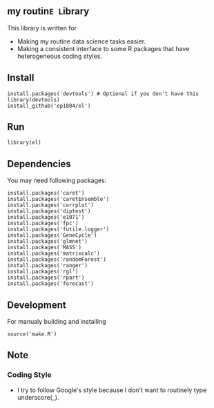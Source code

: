 ## my routin`E L`ibrary

This library is written for

 - Making my routine data science tasks easier.
 - Making a consistent interface to some R packages that have heterogeneous coding styles.

## Install

```
install.packages('devtools') # Optional if you don't have this
library(devtools)
install_github('ep1804/el')
```

## Run

```
library(el)
```

## Dependencies

You may need following packages:

```
install.packages('caret')
install.packages('caretEnsemble')
install.packages('corrplot')
install.packages('diptest')
install.packages('e1071')
install.packages('fpc')
install.packages('futile.logger')
install.packages('GeneCycle')
install.packages('glmnet')
install.packages('MASS')
install.packages('matrixcalc')
install.packages('randomForest')
install.packages('ranger')
install.packages('rgl')
install.packages('rpart')
install.packages('forecast')
```

## Development

For manualy building and installing

```
source('make.R')
```

## Note

### Coding Style

 - I try to follow Google's style because I don't want to routinely type underscore(_).
